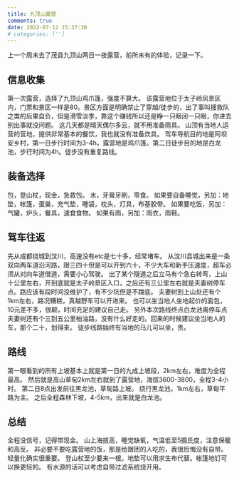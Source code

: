```yaml
---
title: 九顶山露营
comments: true
date: 2022-07-12 15:37:30
# categories: ['']
---
```

上一个周末去了茂县九顶山两日一夜露营，前所未有的体验，记录一下。
## 信息收集
第一次露营，选择了九顶山鸡爪篷，强度不算大。
该露营地位于太子岭风景区内，门票和景区一样是80。景区方面是明确禁止了穿越/徒步的，出了事叫搜救队之类的后果自负，但是滑雪淡季，靠这个赚钱所以还是睁一只眼闭一只眼，你进去别出事就没问题。
这几天都是晴天偶尔多云，就不用准备雨具。
山顶有当地人运营的营地，提供非常基本的餐饮，我也就没有准备炊具。
驾车导航目的地是阿坝安乡村，第一日步行时间为3-4h，露营地是鸡爪篷。第二日徒步目的地是白龙池，步行时间为4h。徒步没有重复路线。
## 装备选择
包，登山杖，现金，急救包。
水，牙膏牙刷，零食。
如果要自备睡觉，另加：地垫，帐篷，蛋巢，充气垫，睡袋，枕头，灯具，布基胶带。
如果要吃饭，另加：气罐，炉头，餐具，速食食物。
如果有雨，另加：雨衣，雨鞋。
## 驾车往返
先从成都绕城到汶川，高速没有etc是七十多，经常堵车。
从汶川县城出来是一条双向两车道沿河路，限三四十但是可以开到六十，不少大车和新手压速度，超车必须从对向车道借道，需要小心驾驶。
出了某个隧道之后立马有个急右转弯，上山十公里左右，开到底就是太子岭景区入口，之后还有三公里左右就是夫妻树停车点。路应该有段时间没维护了，有不少坑但是不蹭底。
夫妻树到上山处还有个1km左右，路况糟糕，真越野车可以开进来。
也可以坐当地人坐地起价的面包，10元差不多，很颠，时间充足的建议自己走。
另外本次路线终点白龙池离停车点夫妻树还有个三到五公里柏油路，没有什么好走的。回来的时候建议坐当地人的车，那个二十，划得来。
徒步线路始终有当地的马儿可以坐，贵。
## 路线
第一眼看到的所有上坡基本上就是第一日的九成上坡段，2km左右，难度为全程最高。
然后就是高山草甸2km左右就到了露营地，海拔3600-3800，全程3-4小时。
第二日8点出发前往黑龙池，草甸路上坡。
绕行黑龙池，1km左右，草甸平路为主。
之后全程森林下坡，4-5km，出来就是白龙池。
## 总结
全程没信号，记得带现金。
山上海拔高，睡觉缺氧，气温低至5摄氏度，注意保暖和高反。
非必要不要吃露营地的饭，那是给跟团的人吃的，我很后悔没有自带。
轻量化确实很重要。
登山杖至少要来一根。地垫可以用求生布代替。帐篷地钉可以换更轻的。
有水源的话可以考虑自带过滤系统烧开用。
